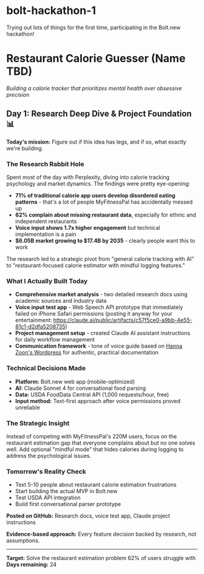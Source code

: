 # bolt-hackathon-1
Trying out lots of things for the first time, participating in the Bolt.new hackathon!

# Restaurant Calorie Guesser (Name TBD)

*Building a calorie tracker that prioritizes mental health over obsessive precision*

## Day 1: Research Deep Dive & Project Foundation 📊

**Today's mission:** Figure out if this idea has legs, and if so, what exactly we're building.

### The Research Rabbit Hole
Spent most of the day with Perplexity, diving into calorie tracking psychology and market dynamics. The findings were pretty eye-opening:

- **71% of traditional calorie app users develop disordered eating patterns** - that's a lot of people MyFitnessPal has accidentally messed up
- **62% complain about missing restaurant data**, especially for ethnic and independent restaurants
- **Voice input shows 1.7x higher engagement** but technical implementation is a pain
- **$6.05B market growing to $17.4B by 2035** - clearly people want this to work

The research led to a strategic pivot from "general calorie tracking with AI" to "restaurant-focused calorie estimator with mindful logging features."

### What I Actually Built Today
- **Comprehensive market analysis** - two detailed research docs using academic sources and industry data
- **Voice input test app** - Web Speech API prototype that immediately failed on iPhone Safari permissions (posting it anyway for your entertainment: https://claude.ai/public/artifacts/c57f5ce0-a9bb-4e55-81c1-d2dfa5208735)
- **Project management setup** - created Claude AI assistant instructions for daily workflow management
- **Communication framework** - tone of voice guide based on [Hanna Zoon's Wordpress](https://hannazoon.wordpress.com/) for authentic, practical documentation

### Technical Decisions Made
- **Platform:** Bolt.new web app (mobile-optimized)
- **AI:** Claude Sonnet 4 for conversational food parsing  
- **Data:** USDA FoodData Central API (1,000 requests/hour, free)
- **Input method:** Text-first approach after voice permissions proved unreliable

### The Strategic Insight
Instead of competing with MyFitnessPal's 220M users, focus on the restaurant estimation gap that everyone complains about but no one solves well. Add optional "mindful mode" that hides calories during logging to address the psychological issues.

### Tomorrow's Reality Check
- Text 5-10 people about restaurant calorie estimation frustrations
- Start building the actual MVP in Bolt.new
- Test USDA API integration
- Build first conversational parser prototype

**Posted on GitHub:** Research docs, voice test app, Claude project instructions

**Evidence-based approach:** Every feature decision backed by research, not assumptions.

---

**Target:** Solve the restaurant estimation problem 62% of users struggle with  
**Days remaining:** 24
